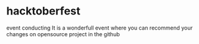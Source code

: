 # hacktoberfest
event conducting 
It is a wonderfull event where you can recommend your changes on opensource project in the github
